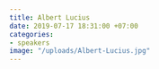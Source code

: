 ```yaml
---
title: Albert Lucius
date: 2019-07-17 18:31:00 +07:00
categories:
- speakers
image: "/uploads/Albert-Lucius.jpg"
---
```


